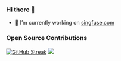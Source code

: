 ### Hi there 👋

- 🔭 I’m currently working on [singfuse.com](https://singfuse.com)

### Open Source Contributions

[![GitHub Streak](https://streak-stats.demolab.com?user=vinothkannans&exclude_days=Sun%2CSat)](https://git.io/streak-stats) ![](https://github-readme-stats.vercel.app/api?username=vinothkannans&hide_title=true&include_all_commits=true&count_private=true&hide_border=true&show_icons=true&theme=transparent&show=reviews,prs_merged,prs_merged_percentage)

<!--
**vinothkannans/vinothkannans** is a ✨ _special_ ✨ repository because its `README.md` (this file) appears on your GitHub profile.

Here are some ideas to get you started:

- 🌱 I’m currently learning ...
- 👯 I’m looking to collaborate on ...
- 🤔 I’m looking for help with ...
- 💬 Ask me about ...
- 📫 How to reach me: ...
- 😄 Pronouns: ...
- ⚡ Fun fact: ...
-->
